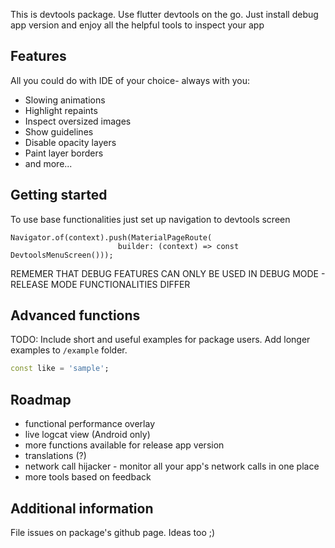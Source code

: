 <!--
This README describes the package. If you publish this package to pub.dev,
this README's contents appear on the landing page for your package.

For information about how to write a good package README, see the guide for
[writing package pages](https://dart.dev/guides/libraries/writing-package-pages).

For general information about developing packages, see the Dart guide for
[creating packages](https://dart.dev/guides/libraries/create-library-packages)
and the Flutter guide for
[developing packages and plugins](https://flutter.dev/developing-packages).
-->

This is devtools package. Use flutter devtools on the go. Just install debug app version and enjoy all the helpful tools to inspect your app

## Features

All you could do with IDE of your choice- always with you:
- Slowing animations
- Highlight repaints
- Inspect oversized images
- Show guidelines
- Disable opacity layers
- Paint layer borders
- and more...

## Getting started

To use base functionalities just set up navigation to devtools screen
```
Navigator.of(context).push(MaterialPageRoute(
                        builder: (context) => const DevtoolsMenuScreen()));
```

REMEMER THAT DEBUG FEATURES CAN ONLY BE USED IN DEBUG MODE - RELEASE MODE FUNCTIONALITIES DIFFER

## Advanced functions

TODO: Include short and useful examples for package users. Add longer examples
to `/example` folder.

```dart
const like = 'sample';
```

## Roadmap
- functional performance overlay
- live logcat view (Android only)
- more functions available for release app version
- translations (?)
- network call hijacker - monitor all your app's network calls in one place
- more tools based on feedback

## Additional information

File issues on package's github page. Ideas too ;)

